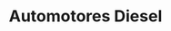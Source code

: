 ---
title: "Automotores Diesel"
url: /santa-cruz-de-la-sierra/automotores-diesel/
shop: reparación de automóviles
---